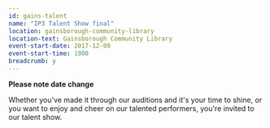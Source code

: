 ```yaml
---
id: gains-talent
name: "IP3 Talent Show final"
location: gainsborough-community-library
location-text: Gainsborough Community Library
event-start-date: 2017-12-09
event-start-time: 1900
breadcrumb: y
---
```


**Please note date change**

Whether you've made it through our auditions and it's your time to shine, or you want to enjoy and cheer on our talented performers, you're invited to our talent show.
